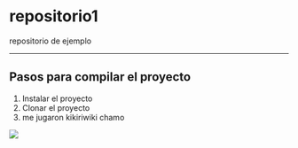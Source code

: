 # repositorio1
repositorio de ejemplo

<hr>

<h2>Pasos para compilar el proyecto</h2>
<ol>
  <li>Instalar el proyecto</li>
  <li>Clonar el proyecto</li>
  <li>me jugaron kikiriwiki chamo</li>
</ol>
<img src="https://encrypted-tbn0.gstatic.com/images?q=tbn:ANd9GcQorB_FRoAuMbC0erHnFUdYTIj5CrN606xxQw&s"/>
